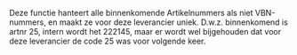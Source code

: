 Deze functie hanteert alle binnenkomende Artikelnummers als niet VBN-nummers, en maakt ze voor deze leverancier uniek. D.w.z. binnenkomend is artnr 25, intern wordt het 222145, maar er wordt wel bijgehouden dat voor deze leverancier de code 25 was voor volgende keer.
